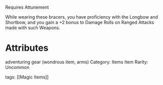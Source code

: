 Requires Attunement

While wearing these bracers, you have proficiency with the Longbow and Shortbow, and you gain a +2 bonus to Damage Rolls on Ranged Attacks made with such Weapons.

# Attributes
adventuring gear (wondrous item, arms)
Category: Items
Item Rarity: Uncommon

tags: [[Magic Items]]
